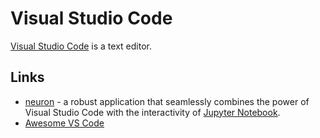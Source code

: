 # Visual Studio Code

[Visual Studio Code](https://code.visualstudio.com/) is a text editor.

## Links

-   [neuron](https://github.com/lorenzo2897/vscode-ipe) - a robust application that seamlessly combines the power of Visual Studio Code with the interactivity of [Jupyter Notebook](https://github.com/myles/wiki/tree/f372daac5c55e94c0709618731da62eceb4e6a76/programming/jupyter-notebook.md).
-   [Awesome VS Code](https://github.com/viatsko/awesome-vscode)
